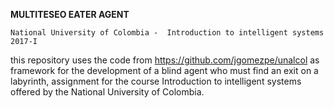 **MULTITESEO EATER AGENT**

`National University of Colombia -  Introduction to intelligent systems 2017-I`

this repository uses the code from https://github.com/jgomezpe/unalcol as framework
for the development of a blind agent who must find an exit on a labyrinth, assignment for the course 
Introduction to intelligent systems offered by the National University of Colombia.